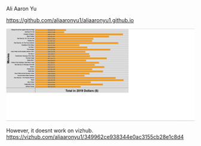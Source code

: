 Ali Aaron Yu

https://github.com/aliaaronyu1/aliaaronyu1.github.io  
  

![alt text](https://github.com/aliaaronyu1/aliaaronyu1.github.io/blob/main/barchart.PNG)

However, it doesnt work on vizhub.  
https://vizhub.com/aliaaronyu1/349962ce938344e0ac3155cb28e1c8d4

